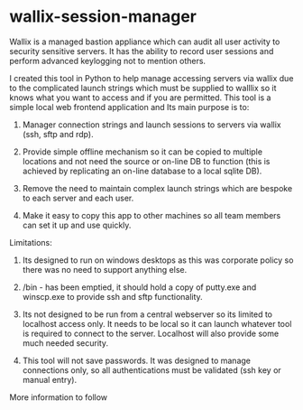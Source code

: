 # wallix-session-manager

Wallix is a managed bastion appliance which can audit all user activity to security sensitive servers.  It has the ability to record user sessions and perform advanced keylogging not to mention others.

I created this tool in Python to help manage accessing servers via wallix due to the complicated launch strings which must be supplied to walllix so it knows what you want to access and if you are permitted. This tool is a simple local web frontend application and Its main purpose is to:

1) Manager connection strings and launch sessions to servers via wallix (ssh, sftp and rdp).

2) Provide simple offline mechanism so it can be copied to multiple locations and not need the source or on-line DB to function (this is achieved by replicating an on-line database to a local sqlite DB).

3) Remove the need to maintain complex launch strings which are bespoke to each server and each user.

4) Make it easy to copy this app to other machines so all team members can set it up and use quickly.


Limitations:

1) Its designed to run on windows desktops as this was corporate policy so there was no need to support anything else.

2) /bin - has been emptied, it should hold a copy of putty.exe and winscp.exe to provide ssh and sftp functionality.

3) Its not designed to be run from a central webserver so its limited to localhost access only. It needs to be local so it can launch whatever tool is required to connect to the server.  Localhost will also provide some much needed security.

4) This tool will not save passwords.  It was designed to manage connections only, so all authentications must be validated (ssh key or manual entry).


More information to follow
 
